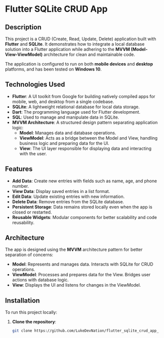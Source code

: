 # Flutter SQLite CRUD App

## **Description**

This project is a CRUD (Create, Read, Update, Delete) application built with **Flutter** and **SQLite**. It demonstrates how to integrate a local database solution into a Flutter application while adhering to the **MVVM (Model-View-ViewModel)** architecture for clean and maintainable code.

The application is configured to run on both **mobile devices** and **desktop** platforms, and has been tested on **Windows 10**.

## **Technologies Used**

- **Flutter**: A UI toolkit from Google for building natively compiled apps for mobile, web, and desktop from a single codebase.
- **SQLite**: A lightweight relational database for local data storage.
- **Dart**: The programming language used for Flutter development.
- **SQL**: Used to manage and manipulate data in SQLite.
- **MVVM Architecture**: A structured design pattern separating application logic:
  - **Model**: Manages data and database operations.
  - **ViewModel**: Acts as a bridge between the Model and View, handling business logic and preparing data for the UI.
  - **View**: The UI layer responsible for displaying data and interacting with the user.

## **Features**

- **Add Data**: Create new entries with fields such as name, age, and phone number.
- **View Data**: Display saved entries in a list format.
- **Edit Data**: Update existing entries with new information.
- **Delete Data**: Remove entries from the SQLite database.
- **Persistent Storage**: Data remains stored locally even when the app is closed or restarted.
- **Reusable Widgets**: Modular components for better scalability and code reusability.

## **Architecture**

The app is designed using the **MVVM** architecture pattern for better separation of concerns:

- **Model**: Represents and manages data. Interacts with SQLite for CRUD operations.
- **ViewModel**: Processes and prepares data for the View. Bridges user actions with database logic.
- **View**: Displays the UI and listens for changes in the ViewModel.

## **Installation**

To run this project locally:

1. **Clone the repository**:
   ```bash
   git clone https://github.com/LukeDevNation/flutter_sqlite_crud_app_tutorial.git
   ```

